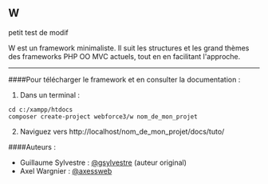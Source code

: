 ## W

petit test de modif 

W est un framework minimaliste. Il suit les structures et les grand thèmes des frameworks PHP OO MVC actuels, tout en en facilitant l'approche. 

---

####Pour télécharger le framework et en consulter la documentation :

1. Dans un terminal : 

  ```
  cd c:/xampp/htdocs
  composer create-project webforce3/w nom_de_mon_projet
  ```

2. Naviguez vers http://localhost/nom_de_mon_projet/docs/tuto/


####Auteurs :
* Guillaume Sylvestre : [@gsylvestre](https://github.com/gsylvestre) (auteur original)
* Axel Wargnier : [@axessweb](https://github.com/axessweb)
